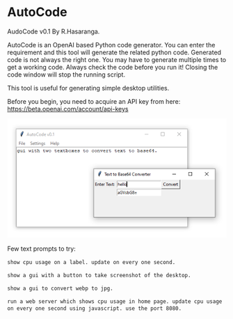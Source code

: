 
# AutoCode


AudoCode v0.1 By R.Hasaranga.

AutoCode is an OpenAI based Python code generator. You can enter the requirement and this tool will generate the related python code. Generated code is not always the right one. You may have to generate multiple times to get a working code. Always check the code before you run it! Closing the code window will stop the running script.

This tool is useful for generating simple desktop utilities.

Before you begin, you need to acquire an API key from here: https://beta.openai.com/account/api-keys

![demo](demo.png)

Few text prompts to try:

```
show cpu usage on a label. update on every one second.
```

```
show a gui with a button to take screenshot of the desktop.
```

```
show a gui to convert webp to jpg.
```

```
run a web server which shows cpu usage in home page. update cpu usage on every one second using javascript. use the port 8080.
```
